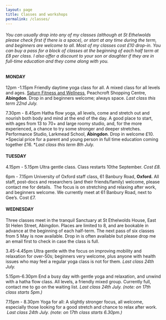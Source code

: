 ```yaml
---
layout: page
title: Classes and workshops
permalink: /classes/
---
```


###### *You can usually drop into any of my classes (although at St Ethelwolds please check first if there is a space), or start at any time during the term, and beginners are welcome to all. Most of my classes cost &pound;10 drop-in. You can buy a pass for a block of classes at the beginning of each half term at &pound;8 per class. I also offer a discount to your son or daughter if they are in full-time education and they come along with you.*

#### **MONDAY**

12pm -1.15pm Friendly daytime yoga class for all. A mixed class for all levels and ages. [Saturn Fitness and Wellness](http://www.saturnfitness.co.uk/), Peachcroft Shopping Centre, **Abingdon**. Drop in and beginners welcome; always space. *Last class this term 22nd July.*

7\.30pm - 8.45pm Hatha flow yoga, all levels, come and stretch out and nourish both body and mind at the end of the day. A good place to start, with ages from 13 to 70+ and large roomy studio, and, for the more experienced, a chance to try some stronger and deeper stretches. Performance Studio, Larkmead School, **Abingdon**. Drop in welcome &pound;10. *Special price for a parent and young person in full time education coming together &pound;16.&nbsp;**Last class this term 8th July.*

#### **TUESDAY**

4\.15pm - 5.15pm Ultra gentle class. Class restarts 10the September.&nbsp;*Cost &pound;8.*

6pm - 7.15pm University of Oxford staff class, 61 Banbury Road, **Oxford.** All staff, post-docs and researchers (and their friends/family) welcome, please contact me for details.&nbsp; The focus is on stretching and relaxing after work, and beginners welcome. We currently meet at 61 Banbury Road, next to Gee’s. Cost &pound;7.

#### **WEDNESDAY**

Three classes meet in the tranquil Sanctuary at St Ethelwolds House, East St Helen Street, Abingdon. Places are limited to 8, and are bookable in advance at the beginning of each half-term. The next pass of six classes from 5 May is now available. Drop in is often available but please drop me an email first to check in case the class is full.

3\.45-4.45pm Ultra gentle with the focus on improving mobility and relaxation for over-50s; beginners very welcome, plus anyone with health issues who may feel a regular yoga class is not for them. *Last class 24th July.*

5\.15pm-6.30pm End a busy day with gentle yoga and relaxation, and unwind with a hatha flow class. All levels, a friendly mixed group. Currently full, contact me to go on the waiting list.&nbsp;*Last class 24th July. (note: on 17th class starts 5pm.)*

7\.15pm - 8.30pm Yoga for all: A slightly stronger focus, all welcome, especially those looking for a good stretch and chance to relax after work. &nbsp;*Last class 24th July. (note: on 17th class starts 6.30pm.)*

<br>&nbsp;